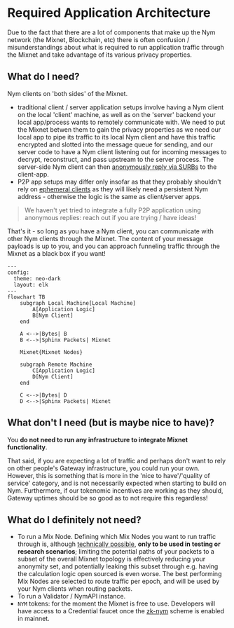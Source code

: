 # Required Application Architecture

Due to the fact that there are a lot of components that make up the Nym network (the Mixnet, Blockchain, etc) there is often confusion / misunderstandings about what is required to run application traffic through the Mixnet and take advantage of its various privacy properties.

## What do I need?
Nym clients on 'both sides' of the Mixnet.
- traditional client / server application setups involve having a Nym client on the local 'client' machine, as well as on the 'server' backend your local app/process wants to remotely communicate with. We need to put the Mixnet betwen them to gain the privacy properties as we need our local app to pipe its traffic to its local Nym client and have this traffic encrypted and slotted into the message queue for sending, and our server code to have a Nym client listening out for incoming messages to decrypt, reconstruct, and pass upstream to the server process. The server-side Nym client can then [anonymously reply via SURBs](../../network/traffic/anonymous-replies) to the client-app.
- P2P app setups may differ only insofar as that they probably shouldn't rely on [ephemeral clients](../rust/mixnet/examples/simple) as they will likely need a persistent Nym address - otherwise the logic is the same as client/server apps.

> We haven't yet tried to integrate a fully P2P application using anonymous replies: reach out if you are trying / have ideas!

That's it - so long as you have a Nym client, you can communicate with other Nym clients through the Mixnet. The content of your message payloads is up to you, and you can approach funneling traffic through the Mixnet as a black box if you want!

```mermaid
---
config:
  theme: neo-dark
  layout: elk
---
flowchart TB
    subgraph Local Machine[Local Machine]
        A[Application Logic]
        B[Nym Client]
    end

    A <-->|Bytes| B
    B <-->|Sphinx Packets| Mixnet

    Mixnet{Mixnet Nodes}

    subgraph Remote Machine
        C[Application Logic]
        D[Nym Client]
    end

    C <-->|Bytes| D
    D <-->|Sphinx Packets| Mixnet
```

## What don't I need (but is maybe nice to have)?
You **do not need to run any infrastructure to integrate Mixnet functionality**.

That said, if you are expecting a lot of traffic and perhaps don't want to rely on other people's Gateway infrastructure, you could run your own. However, this is something that is more in the 'nice to have'/'quality of service' category, and is not necessarily expected when starting to build on Nym. Furthermore, if our tokenomic incentives are working as they should, Gateway uptimes should be so good as to not require this regardless!

## What do I definitely not need?
- To run a Mix Node. Defining which Mix Nodes you want to run traffic through is, although [technically possible](../rust/mixnet/examples/custom-topology), **only to be used in testing or research scenarios**; limiting the potential paths of your packets to a subset of the overall Mixnet topology is effectively reducing your anonymity set, and potentially leaking this subset through e.g. having the calculation logic open sourced is even worse. The best performing Mix Nodes are selected to route traffic per epoch, and will be used by your Nym clients when routing packets.
- To run a Validator / NymAPI instance.
- `NYM` tokens: for the moment the Mixnet is free to use. Developers will have access to a Credential faucet once the [zk-nym](../../network/cryptography/zk-nym) scheme is enabled in mainnet.
